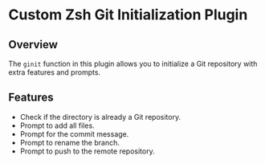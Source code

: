 # Custom Zsh Git Initialization Plugin

## Overview
The `ginit` function in this plugin allows you to initialize a Git repository with extra features and prompts.

## Features
- Check if the directory is already a Git repository.
- Prompt to add all files.
- Prompt for the commit message.
- Prompt to rename the branch.
- Prompt to push to the remote repository.


